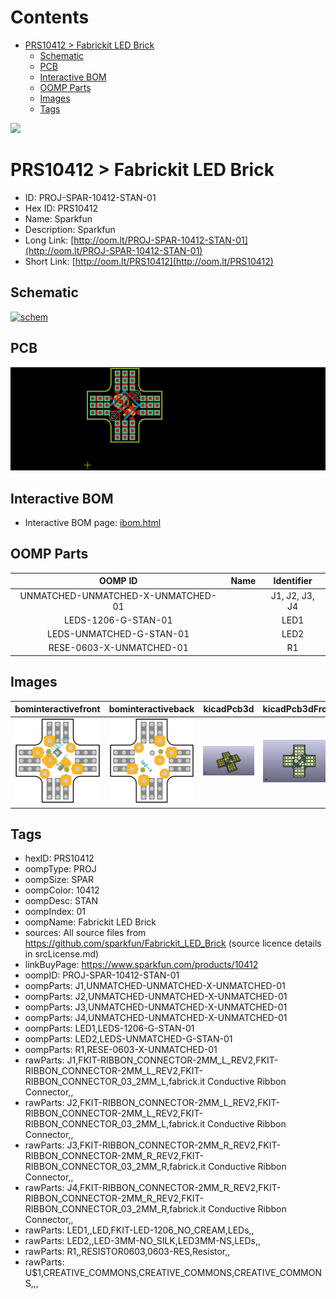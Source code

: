 



Contents
========

* [PRS10412 > Fabrickit LED Brick](#prs10412--fabrickit-led-brick)
	* [Schematic](#schematic)
	* [PCB](#pcb)
	* [Interactive BOM](#interactive-bom)
	* [OOMP Parts](#oomp-parts)
	* [Images](#images)
	* [Tags](#tags)
  
![][im]
# PRS10412 > Fabrickit LED Brick

- ID: PROJ-SPAR-10412-STAN-01
- Hex ID: PRS10412
- Name: Sparkfun
- Description: Sparkfun
- Long Link: [http://oom.lt/PROJ-SPAR-10412-STAN-01](http://oom.lt/PROJ-SPAR-10412-STAN-01)
- Short Link: [http://oom.lt/PRS10412](http://oom.lt/PRS10412)

## Schematic
  
[![schem](eagleSchemImage.png)](eagleSchemImage.png)
## PCB
  
[![pcb](eagleImage.png)](eagleImage.png)
## Interactive BOM

- Interactive BOM page: [ibom.html](https://htmlpreview.github.io/?https://github.com/oomlout/oomlout_OOMP_projects/blob/main/PROJ-SPAR-10412-STAN-01/kicad/bom/ibom.html)

## OOMP Parts
  

|OOMP ID|Name|Identifier|
| :---: | :---: | :---: |
|UNMATCHED-UNMATCHED-X-UNMATCHED-01||J1, J2, J3, J4|
|LEDS-1206-G-STAN-01||LED1|
|LEDS-UNMATCHED-G-STAN-01||LED2|
|RESE-0603-X-UNMATCHED-01||R1|

## Images
  
  

|bominteractivefront|bominteractiveback|kicadPcb3d|kicadPcb3dFront|kicadPcb3dBack|kicadSchem|eagleImage|eagleSchemImage|
| :---: | :---: | :---: | :---: | :---: | :---: | :---: | :---: |
|[![bominteractivefront](bomFront_140.png)](bomFront.png)|[![bominteractiveback](bomBack_140.png)](bomBack.png)|[![kicadPcb3d](kicadPcb3d_140.png)](kicadPcb3d.png)|[![kicadPcb3dFront](kicadPcb3dFront_140.png)](kicadPcb3dFront.png)|[![kicadPcb3dBack](kicadPcb3dBack_140.png)](kicadPcb3dBack.png)|[![kicadSchem](kicadSchem_140.png)](kicadSchem.png)|[![eagleImage](eagleImage_140.png)](eagleImage.png)|[![eagleSchemImage](eagleSchemImage_140.png)](eagleSchemImage.png)|

## Tags

- hexID: PRS10412
- oompType: PROJ
- oompSize: SPAR
- oompColor: 10412
- oompDesc: STAN
- oompIndex: 01
- oompName: Fabrickit LED Brick
- sources: All source files from https://github.com/sparkfun/Fabrickit_LED_Brick (source licence details in srcLicense.md)
- linkBuyPage: https://www.sparkfun.com/products/10412
- oompID: PROJ-SPAR-10412-STAN-01
- oompParts: J1,UNMATCHED-UNMATCHED-X-UNMATCHED-01
- oompParts: J2,UNMATCHED-UNMATCHED-X-UNMATCHED-01
- oompParts: J3,UNMATCHED-UNMATCHED-X-UNMATCHED-01
- oompParts: J4,UNMATCHED-UNMATCHED-X-UNMATCHED-01
- oompParts: LED1,LEDS-1206-G-STAN-01
- oompParts: LED2,LEDS-UNMATCHED-G-STAN-01
- oompParts: R1,RESE-0603-X-UNMATCHED-01
- rawParts: J1,FKIT-RIBBON_CONNECTOR-2MM_L_REV2,FKIT-RIBBON_CONNECTOR-2MM_L_REV2,FKIT-RIBBON_CONNECTOR_03_2MM_L,fabrick.it Conductive Ribbon Connector,,
- rawParts: J2,FKIT-RIBBON_CONNECTOR-2MM_L_REV2,FKIT-RIBBON_CONNECTOR-2MM_L_REV2,FKIT-RIBBON_CONNECTOR_03_2MM_L,fabrick.it Conductive Ribbon Connector,,
- rawParts: J3,FKIT-RIBBON_CONNECTOR-2MM_R_REV2,FKIT-RIBBON_CONNECTOR-2MM_R_REV2,FKIT-RIBBON_CONNECTOR_03_2MM_R,fabrick.it Conductive Ribbon Connector,,
- rawParts: J4,FKIT-RIBBON_CONNECTOR-2MM_R_REV2,FKIT-RIBBON_CONNECTOR-2MM_R_REV2,FKIT-RIBBON_CONNECTOR_03_2MM_R,fabrick.it Conductive Ribbon Connector,,
- rawParts: LED1,,LED,FKIT-LED-1206_NO_CREAM,LEDs,,
- rawParts: LED2,,LED-3MM-NO_SILK,LED3MM-NS,LEDs,,
- rawParts: R1,,RESISTOR0603,0603-RES,Resistor,,
- rawParts: U$1,CREATIVE_COMMONS,CREATIVE_COMMONS,CREATIVE_COMMONS,,,



[im]: kicadPcb3d_450.png
